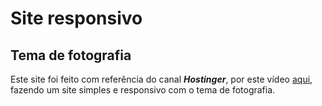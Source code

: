 # Site responsivo
## Tema de fotografia
Este site foi feito com referência do canal __***Hostinger***__, por este vídeo [aqui](https://www.youtube.com/watch?v=gRIWFYRaVto), fazendo um site simples e responsivo com o tema de fotografia. 
